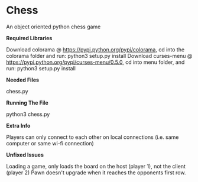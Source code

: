 # Chess
An object oriented python chess game

**Required Libraries**

Download colorama @ https://pypi.python.org/pypi/colorama, cd into the colorama folder and run: python3 setup.py install
Download curses-menu @ https://pypi.python.org/pypi/curses-menu/0.5.0, cd into menu folder, and run: python3 setup.py install

**Needed Files**

chess.py

**Running The File**

python3 chess.py

**Extra Info**

Players can only connect to each other on local connections (i.e. same computer or same wi-fi connection)

**Unfixed Issues**

Loading a game, only loads the board on the host (player 1), not the client (player 2)
Pawn doesn't upgrade when it reaches the opponents first row.
